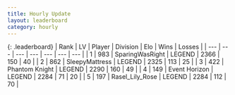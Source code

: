 ```yaml
---
title: Hourly Update
layout: leaderboard
category: hourly
---
```


{: .leaderboard}
| Rank | LV | Player | Division | Elo | Wins | Losses |
| --- | --- | --- | --- | --- | --- | --- |
| <span data-change="0">1</span> | 983 | <span title="ID: 402846">SparingWasRight</span> | LEGEND | <span data-change="0">2366</span> | <span data-change="0">150</span> | <span data-change="0">40</span> |
| <span data-change="0">2</span> | 862 | <span title="ID: 153129">SleepyMattress</span> | LEGEND | <span data-change="0">2325</span> | <span data-change="0">113</span> | <span data-change="0">25</span> |
| <span data-change="0">3</span> | 422 | <span title="ID: 742939">Phantom Knight</span> | LEGEND | <span data-change="-3">2290</span> | <span data-change="2">160</span> | <span data-change="1">49</span> |
| <span data-change="0">4</span> | 149 | <span title="ID: 670324">Event Horizon</span> | LEGEND | <span data-change="0">2284</span> | <span data-change="0">71</span> | <span data-change="0">20</span> |
| <span data-change="0">5</span> | 197 | <span title="ID: 400903">Rasel_Lily_Rose</span> | LEGEND | <span data-change="0">2284</span> | <span data-change="0">112</span> | <span data-change="0">70</span> |